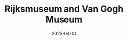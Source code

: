 ---
date: 2023-04-01
featured_image: DSCF1317.jpg
title:  Rijksmuseum and  Van Gogh Museum
sort_by: Name
---